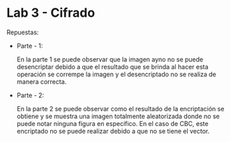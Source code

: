 # Lab 3 - Cifrado

Repuestas:

-   Parte - 1:

    En la parte 1 se puede observar que la imagen ayno no se puede desencriptar debido a que el resultado que se brinda al hacer esta operación se corrempe la imagen y el desencriptado no se realiza de manera correcta.

-   Parte - 2:

    En la parte 2 se puede observar como el resultado de la encriptación se obtiene y se muestra una imagen totalmente aleatorizada donde no se puede notar ninguna figura en específico. En el caso de CBC, este encriptado no se puede realizar debido a que no se tiene el vector.